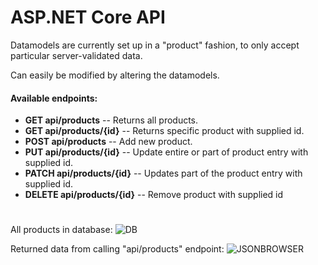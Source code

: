 # ASP.NET Core API

Datamodels are currently set up in a "product" fashion, to only accept particular server-validated data.

Can easily be modified by altering the datamodels.

#### Available endpoints:
* **GET api/products** -- Returns all products.
* **GET api/products/{id}** -- Returns specific product with supplied id.
* **POST api/products** -- Add new product.
* **PUT api/products/{id}** -- Update entire or part of product entry with supplied id.
* **PATCH api/products/{id}** -- Updates part of the product entry with supplied id.
* **DELETE api/products/{id}** -- Remove product with supplied id

#

All products in database:
![DB](https://user-images.githubusercontent.com/65503426/133178596-8976bbf8-030a-4f9c-98d5-3789e12770c8.PNG)


Returned data from calling "api/products" endpoint:
![JSONBROWSER](https://user-images.githubusercontent.com/65503426/133178604-d141896d-268e-4f13-bc19-423cbd5c019f.PNG)


